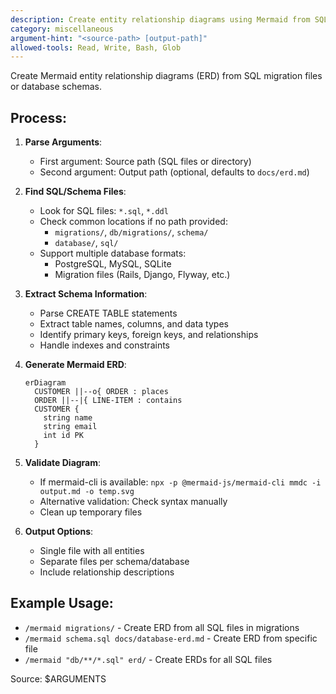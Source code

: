 ```yaml
---
description: Create entity relationship diagrams using Mermaid from SQL/database files
category: miscellaneous
argument-hint: "<source-path> [output-path]"
allowed-tools: Read, Write, Bash, Glob
---
```


Create Mermaid entity relationship diagrams (ERD) from SQL migration files or database schemas.

## Process:

1. **Parse Arguments**:
   - First argument: Source path (SQL files or directory)
   - Second argument: Output path (optional, defaults to `docs/erd.md`)

2. **Find SQL/Schema Files**:
   - Look for SQL files: `*.sql`, `*.ddl`
   - Check common locations if no path provided:
     - `migrations/`, `db/migrations/`, `schema/`
     - `database/`, `sql/`
   - Support multiple database formats:
     - PostgreSQL, MySQL, SQLite
     - Migration files (Rails, Django, Flyway, etc.)

3. **Extract Schema Information**:
   - Parse CREATE TABLE statements
   - Extract table names, columns, and data types
   - Identify primary keys, foreign keys, and relationships
   - Handle indexes and constraints

4. **Generate Mermaid ERD**:
   ```mermaid
   erDiagram
     CUSTOMER ||--o{ ORDER : places
     ORDER ||--|{ LINE-ITEM : contains
     CUSTOMER {
       string name
       string email
       int id PK
     }
   ```

5. **Validate Diagram**:
   - If mermaid-cli is available: `npx -p @mermaid-js/mermaid-cli mmdc -i output.md -o temp.svg`
   - Alternative validation: Check syntax manually
   - Clean up temporary files

6. **Output Options**:
   - Single file with all entities
   - Separate files per schema/database
   - Include relationship descriptions

## Example Usage:
- `/mermaid migrations/` - Create ERD from all SQL files in migrations
- `/mermaid schema.sql docs/database-erd.md` - Create ERD from specific file
- `/mermaid "db/**/*.sql" erd/` - Create ERDs for all SQL files

Source: $ARGUMENTS
